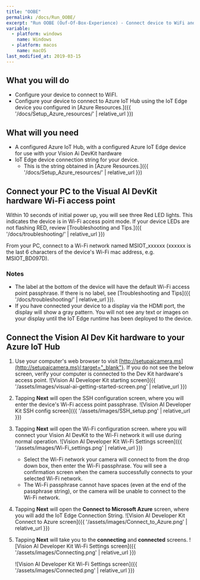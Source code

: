 ```yaml
---
title: "OOBE"
permalink: /docs/Run_OOBE/
excerpt: "Run OOBE (Ouf-Of-Box-Experience) - Connect device to WiFi and IoT Hub"
variable:
  - platform: windows
    name: Windows
  - platform: macos
    name: macOS
last_modified_at: 2019-03-15
---
```

## What you will do

- Configure your device to connect to WiFI.
- Configure your device to connect to Azure IoT Hub using the IoT Edge device you configured in [Azure Resources.]({{ '/docs/Setup_Azure_resources/' | relative_url }})

## What will you need

- A configured Azure IoT Hub, with a configured Azure IoT Edge device for use with your Vision Ai DevKit hardware
- IoT Edge device connection string for your device.
  - This is the string obtained in [Azure Resources.]({{ '/docs/Setup_Azure_resources/' | relative_url }})

## Connect your PC to the Visual AI DevKit hardware Wi-Fi access point

Within 10 seconds of initial power up, you will see three Red LED lights. This indicates the device is in Wi-Fi access point mode. If your device LEDs are not flashing RED, review [Troubleshooting and Tips.]({{ '/docs/troubleshooting/' | relative_url }})

From your PC, connect to a Wi-Fi network named MSIOT_xxxxxx (xxxxxx is the last 6 characters of the device's Wi-Fi mac address, e.g. MSIOT_BD097D).

### Notes

- The label at the bottom of the device will have the default Wi-Fi access point passphrase. If there is no label, see [Troubleshooting and Tips]({{ '/docs/troubleshooting/' | relative_url }}).
- If you have connected your device to a display via the HDMI port, the display will show a gray pattern. You will not see any text or images on your display until the IoT Edge runtime has been deployed to the device.

## Connect the Vision AI Dev Kit hardware to your Azure IoT Hub

1. Use your computer's web browser to visit [http://setupaicamera.ms](http://setupaicamera.ms){:target="_blank"}. If you do not see the below screen, verify your computer is connected to the Dev Kit hardware's access point.
    ![Vision AI Developer Kit starting screen]({{ '/assets/images/visual-ai-getting-started-screen.png' | relative_url }})

2. Tapping **Next** will open the SSH configuration screen, where you will enter the device's Wi-Fi access point passphrase.
    ![Vision AI Developer Kit SSH config screen]({{ '/assets/images/SSH_setup.png' | relative_url }})

3. Tapping **Next** will open the Wi-Fi configuration screen. where you will connect your Vision AI DevKit to the Wi-Fi network it will use during normal operation.
    ![Vision AI Developer Kit Wi-Fi Settings screen]({{ '/assets/images/Wi-Fi_settings.png' | relative_url }})
    - Select the Wi-Fi network your camera will connect to from the drop down box, then enter the Wi-Fi passphrase. You will see a confirmation screen when the camera successfully connects to your selected Wi-Fi network.
    - The Wi-Fi passphrase cannot have spaces (even at the end of the passphrase string), or the camera will be unable to connect to the Wi-Fi network.

4. Tapping **Next** will open the **Connect to Microsoft Azure** screen, where you will add the IoT Edge Connection String.
    ![Vision AI Developer Kit Connect to Azure screen]({{ '/assets/images/Connect_to_Azure.png' | relative_url }})

5. Tapping **Next** will take you to the **connecting** and **connected** screens.
    ![Vision AI Developer Kit Wi-Fi Settings screen]({{ '/assets/images/Connecting.png' | relative_url }})

    ![Vision AI Developer Kit Wi-Fi Settings screen]({{ '/assets/images/Connected.png' | relative_url }})
